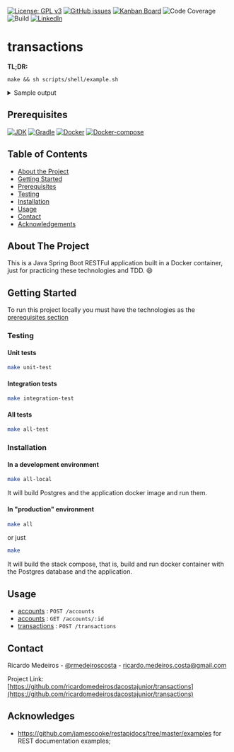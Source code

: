 [![License: GPL v3](https://img.shields.io/badge/License-GPLv3-blue.svg)](https://www.gnu.org/licenses/gpl-3.0)
[![GitHub issues](https://img.shields.io/github/issues/ricardomedeirosdacostajunior/transactions)](https://github.com/ricardomedeirosdacostajunior/transactions/issues)
[![Kanban Board](https://img.shields.io/badge/Kanban-%20Board-red)](https://github.com/ricardomedeirosdacostajunior/transactions/projects/1)
![Code Coverage](https://img.shields.io/badge/coverage-100%25-green)\
![Build](https://img.shields.io/badge/build-passing-green)
[![LinkedIn](https://img.shields.io/badge/-LinkedIn-black.svg?style=flat-square&logo=linkedin&colorB=555)](https://www.linkedin.com/in/ricardo-medeiros-da-costa-junior-18773246/)
# transactions
**TL;DR:**
```console
make && sh scripts/shell/example.sh
```

<details>
<summary>
Sample output
</summary>

```sh
>  $ sh scripts/shell/example.sh
Creating a new account
curl -sX POST http://localhost:8080/accounts -d @scripts/json/account.json -H "Content-type: application/json" | grep -Po '(?<=id":")[^"]+'
Account UUID created
b0954aa6-9381-412b-87a0-4c849a562dbb

Querying this ID b0954aa6-9381-412b-87a0-4c849a562dbb
curl -sX GET http://localhost:8080/accounts/b0954aa6-9381-412b-87a0-4c849a562dbb
{"document_number":"06388715907","id":"b0954aa6-9381-412b-87a0-4c849a562dbb"}

Creating account error example
curl -sX POST http://localhost:8080/accounts -d @scripts/json/account-error.json -H 'Content-type: application/json'
Account invalid or not found

Creating a new transaction according this account UUID b0954aa6-9381-412b-87a0-4c849a562dbb
curl -sX POST http://localhost:8080/transactions -d '{ "account_id": "b0954aa6-9381-412b-87a0-4c849a562dbb", "operation_type": "1", "amount": 123.45 }' -H 'Content-type: application/json'
{"amount":-123.45,"id":"3eb28df5-7b10-4834-b7ca-54b4a50f78f9","account_id":"b0954aa6-9381-412b-87a0-4c849a562dbb","operation_type":1,"event_date":"2020-06-02T13:37:56.769392201"}

```
</details>

## Prerequisites
[![JDK](https://img.shields.io/badge/JDK-14.0.1--zulu-orange)](https://www.azul.com/downloads/zulu-community/?architecture=x86-64-bit&package=jdk)
[![Gradle](https://img.shields.io/badge/Gradle-6.4.1-brightgreen)](https://gradle.org/install/)
[![Docker](https://img.shields.io/badge/Docker-%3E%3D19.03.6-blue)](https://www.docker.com/)
[![Docker-compose](https://img.shields.io/badge/Docker--compose-%3E%3D1.21.0-blue)](https://github.com/docker/compose/releases)

## Table of Contents

* [About the Project](#about-the-project)
* [Getting Started](#getting-started)
* [Prerequisites](#prerequisites)
* [Testing](#testing)
* [Installation](#installation)
* [Usage](#usage)
* [Contact](#contact)
* [Acknowledgements](#acknowledgements)

## About The Project

This is a Java Spring Boot RESTFul application built in a Docker container, just for practicing these technologies and TDD. :smile:

## Getting Started

To run this project locally you must have the technologies as the [prerequisites section](#prerequisites)

### Testing
#### Unit tests
```sh
make unit-test
```

#### Integration tests
```sh
make integration-test
```

#### All tests
```sh
make all-test
```

### Installation
#### In a development environment

```sh
make all-local
```
It will build Postgres and the application docker image and run them.

#### In "production" environment
```sh
make all
```
or just
```sh
make
```
It will build the stack compose, that is, build and run docker container with the Postgres database and the application.

## Usage

* [accounts](documentation/post-accounts.md) : `POST /accounts`
* [accounts](documentation/get-accounts.md) : `GET /accounts/:id`
* [transactions](documentation/post-transactions.md) : `POST /transactions`

## Contact

Ricardo Medeiros - [@rmedeiroscosta](https://twitter.com/rmedeiroscosta) - ricardo.medeiros.costa@gmail.com

Project Link: [https://github.com/ricardomedeirosdacostajunior/transactions](https://github.com/ricardomedeirosdacostajunior/transactions)

## Acknowledges
- https://github.com/jamescooke/restapidocs/tree/master/examples for REST documentation examples;
